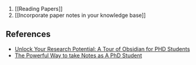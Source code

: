 1. [[Reading Papers]]
2. [[Incorporate paper notes in your knowledge base]]
## References

- [Unlock Your Research Potential: A Tour of Obsidian for PHD Students](https://www.youtube.com/watch?v=XE_CGBlQ17o)
- [The Powerful Way to take Notes as A PhD Student](https://www.youtube.com/watch?v=7_6ELlCIl1w)
